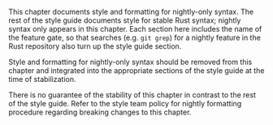 This chapter documents style and formatting for nightly-only syntax. The rest of the style guide documents style for stable Rust syntax; nightly syntax only appears in this chapter. Each section here includes the name of the feature gate, so that searches (e.g. `git grep`) for a nightly feature in the Rust repository also turn up the style guide section.

Style and formatting for nightly-only syntax should be removed from this chapter and integrated into the appropriate sections of the style guide at the time of stabilization.

There is no guarantee of the stability of this chapter in contrast to the rest of the style guide. Refer to the style team policy for nightly formatting procedure regarding breaking changes to this chapter.
